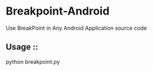 # Breakpoint-Android
Use BreakPoint in Any Android Application source code 


## Usage ::

python breakpoint.py

